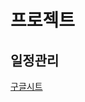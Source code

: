 # 프로젝트

## 일정관리

[구글시트](https://docs.google.com/spreadsheets/d/1NQHpdlngy_0xi11DPNy_VgI6_tUYpx1lmcYro-x7uXI/edit?usp=sharing)